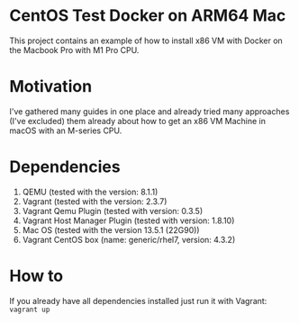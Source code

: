 # CentOS Test Docker on ARM64 Mac

This project contains an example of how to install x86 VM with Docker on the Macbook Pro with M1 Pro CPU.

# Motivation

I've gathered many guides in one place and already tried many approaches (I've excluded) them already about how to get an x86 VM Machine in macOS with an M-series CPU.

# Dependencies

1. QEMU (tested with the version: 8.1.1)
2. Vagrant (tested with the version: 2.3.7)
3. Vagrant Qemu Plugin (tested with version: 0.3.5)
4. Vagrant Host Manager Plugin (tested with version: 1.8.10)
5. Mac OS (tested with the version 13.5.1 (22G90))
6. Vagrant CentOS box (name: generic/rhel7, version: 4.3.2)

# How to
If you already have all dependencies installed just run it with Vagrant:
`vagrant up`
